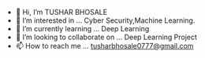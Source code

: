 - 👋 Hi, I’m TUSHAR BHOSALE
- 👀 I’m interested in ... Cyber Security,Machine Learning.
- 🌱 I’m currently learning ... Deep Learning
- 💞️ I’m looking to collaborate on ... Deep Learning Project
- 📫 How to reach me ... tusharbhosale0777@gmail.com

<!---
Tusharbhosalehub/Tusharbhosalehub is a ✨ special ✨ repository because its `README.md` (this file) appears on your GitHub profile.
You can click the Preview link to take a look at your changes.
--->

